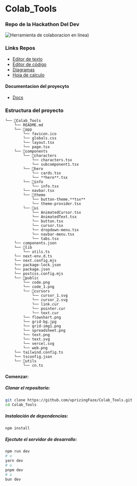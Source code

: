 # Colab_Tools
### Repo de la Hackathon Del Dev

<img src="https://www.colabtools.online/web.png"  alt="Herramienta de colaboracion en linea)" />

### Links Repos
- [Editor de texto](https://github.com/uprizingFaze/text-colab_tools)
- [Editor de código](https://github.com/uprizingFaze/code-colab_tools)
- [Diagramas](https://github.com/uprizingFaze/flowchart-colab_tools)
- [Hoja de calculo](https://github.com/uprizingFaze/spreadsheet-colab_tools)


#### Documentacion del proyecyto
- [Docs](https://docs.colabtools.online/)


### Estructura del proyecto

```
└── 📁Colab_Tools
    └── README.md
    └── 📁app
        └── favicon.ico
        └── globals.css
        └── layout.tsx
        └── page.tsx
    └── 📁components
        └── 📁characters
            └── characters.tsx
            └── subcomponent1.tsx
        └── 📁hero
            └── cards.tsx
            └── **hero**.tsx
        └── 📁info
            └── info.tsx
        └── navbar.tsx
        └── 📁theme
            └── button-theme.**tsx**
            └── theme-provider.tsx
        └── 📁ui
            └── AnimatedCursor.tsx
            └── AnimatedText.tsx
            └── button.tsx
            └── cursor.tsx
            └── dropdown-menu.tsx
            └── navbar-menu.tsx
            └── tabs.tsx
    └── components.json
    └── 📁lib
        └── utils.ts
    └── next-env.d.ts
    └── next.config.mjs
    └── package-lock.json
    └── package.json
    └── postcss.config.mjs
    └── 📁public
        └── code.png
        └── code_1.png
        └── 📁cursors
            └── cursor_1.svg
            └── cursor_2.svg
            └── link.cur
            └── pointer.cur
            └── text.cur
        └── flowshart.png
        └── grid-bg.jpg
        └── grid-img1.png
        └── spreadsheet.png
        └── text.png
        └── text.svg
        └── vercel.svg
        └── web.png
    └── tailwind.config.ts
    └── tsconfig.json
    └── 📁utils
        └── cn.ts
```

#### Comenzar:

#####  Clonar el repositorio:

```bash
git clone https://github.com/uprizingFaze/Colab_Tools.git
cd Colab_Tools
```

#####  Instalación de dependencias:


```bash
npm install
```

##### Ejectute el servidor de desarrollo:


```bash
npm run dev
# o
yarn dev
# o
pnpm dev
# o
bun dev
```
